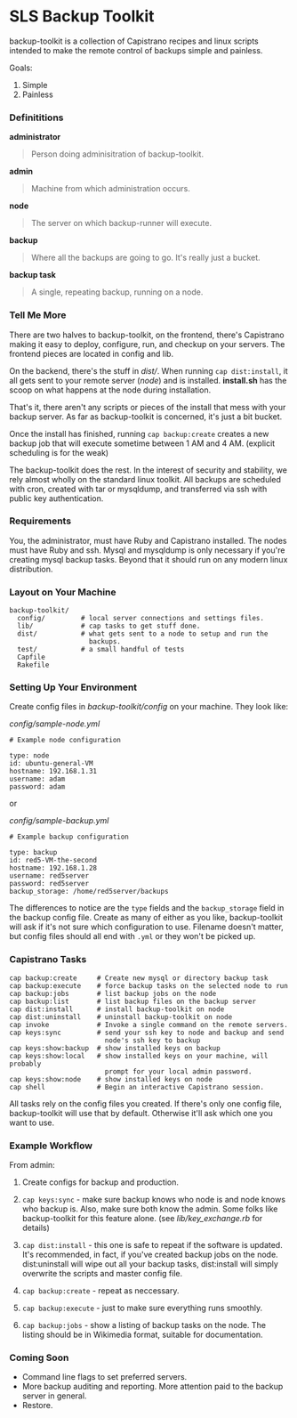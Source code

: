 # SLS Backup Toolkit 

backup-toolkit is a collection of Capistrano recipes and linux scripts intended to make the remote control of backups simple and painless. 

Goals: 

1. Simple
2. Painless

### Definititions

**administrator**

> Person doing adminisitration of backup-toolkit.

**admin**

> Machine from which administration occurs.

**node**

> The server on which backup-runner will execute. 

**backup** 

> Where all the backups are going to go.  It's really just a bucket.

**backup task** 

> A single, repeating backup, running on a node.

### Tell Me More

There are two halves to backup-toolkit, on the frontend, there's Capistrano making it easy to deploy, configure, run, and checkup on your servers. The frontend pieces are located in config and lib.

On the backend, there's the stuff in *dist/*.  When running `cap dist:install`, it all gets sent to your remote server (*node*) and is installed. **install.sh** has the scoop on what happens at the node during installation.

That's it, there aren't any scripts or pieces of the install that mess with your backup server.  As far as backup-toolkit is concerned, it's just a bit bucket.

Once the install has finished, running `cap backup:create` creates a new backup job that will execute sometime between 1 AM and 4 AM. (explicit scheduling is for the weak)

The backup-toolkit does the rest. In the interest of security and stability, we rely almost wholly on the standard linux toolkit.  All backups are scheduled with cron, created with tar or mysqldump, and transferred via ssh with public key authentication. 

### Requirements

You, the administrator, must have Ruby and Capistrano installed.  The nodes must have Ruby and ssh. Mysql and mysqldump is only necessary if you're creating mysql backup tasks. Beyond that it should run on any modern linux distribution.

### Layout on Your Machine

    backup-toolkit/
      config/         # local server connections and settings files.
      lib/            # cap tasks to get stuff done.
      dist/           # what gets sent to a node to setup and run the
                        backups.
      test/           # a small handful of tests
      Capfile     
      Rakefile

### Setting Up Your Environment

Create config files in *backup-toolkit/config* on your machine.  They look like: 

*config/sample-node.yml*

    # Example node configuration

    type: node
    id: ubuntu-general-VM
    hostname: 192.168.1.31
    username: adam
    password: adam

or 

*config/sample-backup.yml*

    # Example backup configuration

    type: backup
    id: red5-VM-the-second
    hostname: 192.168.1.28
    username: red5server
    password: red5server
    backup_storage: /home/red5server/backups

The differences to notice are the `type` fields and the `backup_storage` field in the backup config file.  Create as many of either as you like, backup-toolkit will ask if it's not sure which configuration to use. Filename doesn't matter, but config files should all end with `.yml` or they won't be picked up.

### Capistrano Tasks

    cap backup:create     # Create new mysql or directory backup task
    cap backup:execute    # force backup tasks on the selected node to run
    cap backup:jobs       # list backup jobs on the node
    cap backup:list       # list backup files on the backup server
    cap dist:install      # install backup-toolkit on node
    cap dist:uninstall    # uninstall backup-toolkit on node
    cap invoke            # Invoke a single command on the remote servers.
    cap keys:sync         # send your ssh key to node and backup and send
                            node's ssh key to backup
    cap keys:show:backup  # show installed keys on backup
    cap keys:show:local   # show installed keys on your machine, will probably 
                            prompt for your local admin password.
    cap keys:show:node    # show installed keys on node
    cap shell             # Begin an interactive Capistrano session.


All tasks rely on the config files you created.  If there's only one config file, backup-toolkit will use that by default.  Otherwise it'll ask which one you want to use.

### Example Workflow

From admin:

1. Create configs for backup and production.

2. `cap keys:sync` - make sure backup knows who node is and node knows who backup is. Also, make sure both know the admin. Some folks like backup-toolkit for this feature alone. (see *lib/key_exchange.rb* for details)

3. `cap dist:install` - this one is safe to repeat if the software is updated.  It's recommended, in fact, if you've created backup jobs on the node.  dist:uninstall will wipe out all your backup tasks, dist:install will simply overwrite the scripts and master config file.

4. `cap backup:create` - repeat as neccessary.

5. `cap backup:execute` - just to make sure everything runs smoothly.

6. `cap backup:jobs` - show a listing of backup tasks on the node. The listing should be in Wikimedia format, suitable for documentation.


### Coming Soon

* Command line flags to set preferred servers.
* More backup auditing and reporting.  More attention paid to the backup server in general.
* Restore. 
